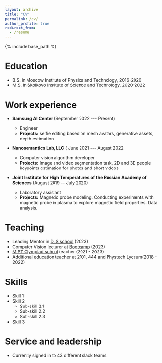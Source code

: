 ```yaml
---
layout: archive
title: "CV"
permalink: /cv/
author_profile: true
redirect_from:
  - /resume
---
```


{% include base_path %}

Education
======
* B.S. in Moscow Institute of Physics and Technology, 2016-2020
* M.S. in Skolkovo Institute of Science and Technology, 2020-2022

Work experience
======
* **Samsung AI Center** (September 2022 --- Present)
  * Engineer
  * **Projects:** selfie editing based on mesh avatars, generative assets, depth estimation
    
* **Nanosemantics Lab, LLC** ( June 2021 --- August 2022
  * Computer vision algorithm developer
  * **Projects:** Image and video segmentation task, 2D and 3D people keypoints estimation for photos and short videos
 
* **Joint Institute for High Temperatures of the Russian Academy of Sciences** (August 2019 -- July 2020)
  * Laboratory assistant
  * **Projects:** Magnetic probe modeling. Conducting experiments with magnetic probe in plasma to explore magnetic field properties. Data analysis.
 
Teaching
======
* Leading Mentor in [DLS school](https://dls.samcs.ru/) (2023)
* Computer Vision lecturer at [Bootcamp](https://ai-arrow-camp.com/) (2023)
* [MIPT Olympiad school](https://it-edu.com/mipt-school/) teacher (2021 - 2023)
* Additional education teacher at 2101, 444 and Phystech Lyceum(2018 - 2022)

  
Skills
======
* Skill 1
* Skill 2
  * Sub-skill 2.1
  * Sub-skill 2.2
  * Sub-skill 2.3
* Skill 3

  

  
Service and leadership
======
* Currently signed in to 43 different slack teams
